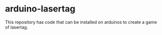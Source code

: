 # arduino-lasertag
This repository has code that can be installed on arduinos to create a game of lasertag.

